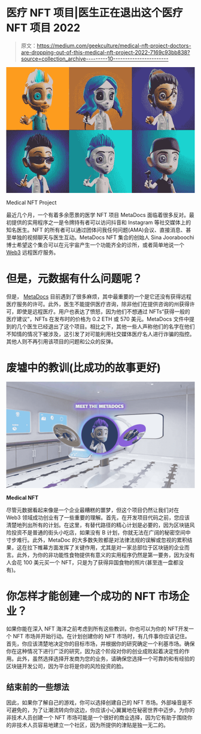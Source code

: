# 医疗 NFT 项目|医生正在退出这个医疗 NFT 项目 2022

> 原文：<https://medium.com/geekculture/medical-nft-project-doctors-are-dropping-out-of-this-medical-nft-project-2022-7169c93bb838?source=collection_archive---------10----------------------->

![](img/9f49ebd8286682588d16614789e685dd.png)

Medical NFT Project

最近几个月，一个有着多余愿景的医学 NFT 项目 MetaDocs 面临着很多反对。最初提供的实用程序之一是令牌持有者可以访问抖音和 Instagram 等社交媒体上的知名医生。NFT 的所有者可以通过团体问我任何问题(AMA)会议、直接消息、甚至单独的视频聊天与医生互动。MetaDocs NFT 集合的创始人 Sina Jooraboochi 博士希望这个集合可以在元宇宙产生一个功能齐全的诊所，或者简单地说一个 [Web3](https://en.wikipedia.org/wiki/Web3) 远程医疗服务。

# 但是，元数据有什么问题呢？

但是， [MetaDocs](https://www.clearfind.com/guides/products/metadocs) 目前遇到了很多麻烦，其中最重要的一个是它还没有获得远程医疗服务的许可。此外，医生不能提供医疗咨询，除非他们在提供咨询的州获得许可，即使是远程医疗。用户也表达了愤怒，因为他们不想通过 NFTs“获得一般的医疗建议”，NFTs 在发布时的价格为 0.2 ETH 或 570 美元。MetaDocs 文件中提到的几个医生已经退出了这个项目。相比之下，其他一些人声称他们的名字在他们不知情的情况下被涉及，这引发了对可能利用社交媒体医疗名人进行诈骗的指控。其他人则不再引用该项目的问题和公众的反弹。

# 废墟中的教训(比成功的故事更好)

![](img/3817e5dccc1ee56b6525cd425f1333ba.png)

**Medical NFT**

尽管元数据看起来像是一个企业最糟糕的噩梦，但这个项目仍然让我们对在 Web3 领域成功创业有了一些重要的理解。首先，在开发项目代码之前，您应该清楚地列出所有的计划。在这里，有替代路径的精心计划是必要的，因为区块链风险投资不是普通的街头小吃店，如果没有 B 计划，你就无法在广阔的秘密空间中寸步难行。此外，MetaDoc 的大多数失败都是对法律法规的误解或忽视的累积结果，这在拉下帷幕方面发挥了关键作用，尤其是对一家总部位于区块链的企业而言。此外，为你的非功能性食物提供有意义的实用程序仍然是第一要务，因为没有人会花 100 美元买一个 NFT，只是为了获得异国食物的照片(甚至连一盘都没有)。

# 你怎样才能创建一个成功的 NFT 市场企业？

如果你能在深入 NFT 海洋之前考虑到所有这些教训，你也可以为你的 NFT开发一个 NFT 市场并开始行动。在计划创建你的 NFT 市场时，有几件事你应该记住。首先，你应该清楚地决定你的目标市场，并根据你的研究确定一个利基市场。确保你在这种情况下进行广泛的研究，因为这个阶段对你的创业成败起着决定性的作用。此外，虽然选择选择开发商为您的业务，请确保您选择一个可靠的和有经验的区块链开发公司，因为平台将是你的风险投资的脸。

## 结束前的一些想法

因此，如果你了解自己的游戏，你可以选择创建自己的 NFT 市场。外部噪音是不可避免的，为了让潮流转向你这边，你应该小心翼翼地在秘密世界中迈步。为你的非技术人员创建一个 NFT 市场可能是一个很好的商业选择，因为它有助于围绕你的非技术人员容易地建立一个社区，因为所提供的津贴是独一无二的。